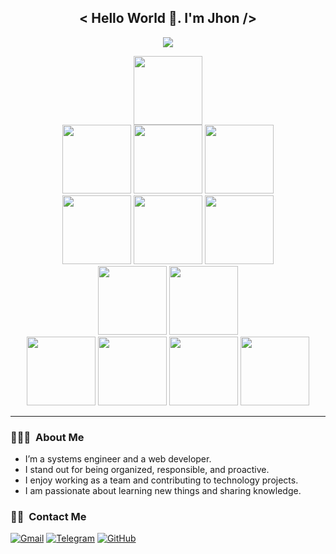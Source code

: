 <h2 align="center">
  < Hello World 👋. I'm Jhon />
</h2>
<p align="center">
  <img src="https://readme-typing-svg.herokuapp.com/?lines=Front-end%20web%20developer;4%2B%20years%20of%20coding%20experience;Always%20learning%20new%20tech&font=Pacifico&center=true&width=400&height=60&color=e44d26&vCenter=true&size=30%22">
</p>

<p align="center">
  <img width="110rem" src="https://www.vectorlogo.zone/logos/w3_html5/w3_html5-ar21.svg">
  </br>
  <img width="110rem" src="https://www.vectorlogo.zone/logos/w3_css/w3_css-ar21.svg">
  <img width="110rem" src="https://www.vectorlogo.zone/logos/sass-lang/sass-lang-ar21.svg">
  <img width="110rem" src="https://www.vectorlogo.zone/logos/getbootstrap/getbootstrap-ar21.svg">
  </br>
  <img width="110rem" src="https://www.vectorlogo.zone/logos/javascript/javascript-horizontal.svg">
  <img width="110rem" src="https://www.vectorlogo.zone/logos/reactjs/reactjs-ar21.svg">
  <img width="110rem" src="https://www.vectorlogo.zone/logos/vuejs/vuejs-ar21.svg">
  </br>
  <img width="110rem" src="https://www.vectorlogo.zone/logos/git-scm/git-scm-ar21.svg">
  <img width="110rem" src="https://www.vectorlogo.zone/logos/github/github-ar21.svg">
  </br>
  <img width="110rem" src="https://www.vectorlogo.zone/logos/mysql/mysql-ar21.svg">
  <img width="110rem" src="https://www.vectorlogo.zone/logos/mongodb/mongodb-ar21.svg">
  <img width="110rem" src="https://www.vectorlogo.zone/logos/php/php-ar21.svg">	
  <img width="110rem" src="https://www.vectorlogo.zone/logos/laravel/laravel-ar21.svg">
</p>
<hr>


### 👨🏻‍💻 &nbsp;About Me

- I’m a systems engineer and a web developer.
- I stand out for being organized, responsible, and proactive.
- I enjoy working as a team and contributing to technology projects. 
- I am passionate about learning new things and sharing knowledge.


### 🤝🏻 &nbsp;Contact Me

<p>
	<a href="mailto:hader.seven@gmail.com"><img img src="https://img.shields.io/badge/gmail-%23EA4335.svg?style=plastic&logo=gmail&logoColor=white" alt="Gmail"/></a>
  <a href="https://t.me/HaderxDev"><img src="https://img.shields.io/badge/telegram-%230A66C2.svg?style=plastic&logo=telegram&logoColor=white" alt="Telegram"/></a>
	<a href="https://github.com/7-hader"><img src="https://img.shields.io/badge/github-%23181717.svg?style=plastic&logo=github&logoColor=white" alt="GitHub"/></a>
</p>
